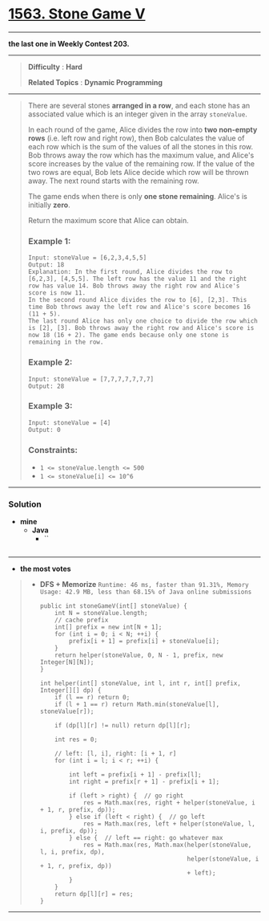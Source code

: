 # [1563. Stone Game V](https://leetcode.com/problems/stone-game-v/)

---

**the last one in Weekly Contest 203.**

---

> **Difficulty** : **Hard**
>
> **Related Topics** : **Dynamic Programming**

---

> There are several stones **arranged in a row**, and each stone has an associated value which is an integer given in the array `stoneValue`.
>
> In each round of the game, Alice divides the row into **two non-empty rows** (i.e. left row and right row), then Bob calculates the value of each row which is the sum of the values of all the stones in this row. Bob throws away the row which has the maximum value, and Alice's score increases by the value of the remaining row. If the value of the two rows are equal, Bob lets Alice decide which row will be thrown away. The next round starts with the remaining row.
>
> The game ends when there is only **one stone remaining**. Alice's is initially **zero**.
>
> Return the maximum score that Alice can obtain.
>
>
>
> ### Example 1:
> ```
> Input: stoneValue = [6,2,3,4,5,5]
> Output: 18
> Explanation: In the first round, Alice divides the row to [6,2,3], [4,5,5]. The left row has the value 11 and the right row has value 14. Bob throws away the right row and Alice's score is now 11.
> In the second round Alice divides the row to [6], [2,3]. This time Bob throws away the left row and Alice's score becomes 16 (11 + 5).
> The last round Alice has only one choice to divide the row which is [2], [3]. Bob throws away the right row and Alice's score is now 18 (16 + 2). The game ends because only one stone is remaining in the row.
> ```
>
> ### Example 2:
> ```
> Input: stoneValue = [7,7,7,7,7,7,7]
> Output: 28
> ```
>
> ### Example 3:
> ```
> Input: stoneValue = [4]
> Output: 0
> ```
>
> ### Constraints:
> * `1 <= stoneValue.length <= 500`
> * `1 <= stoneValue[i] <= 10^6`

---


### Solution
* **mine**
  * **Java**
    * ``
      ```

      ```

---

* **the most votes**
>  * **DFS + Memorize** `Runtime: 46 ms, faster than 91.31%, Memory Usage: 42.9 MB, less than 68.15% of Java online submissions`
>    ```
>    public int stoneGameV(int[] stoneValue) {
>        int N = stoneValue.length;
>        // cache prefix
>        int[] prefix = new int[N + 1];
>        for (int i = 0; i < N; ++i) {
>            prefix[i + 1] = prefix[i] + stoneValue[i];
>        }
>        return helper(stoneValue, 0, N - 1, prefix, new Integer[N][N]);
>    }
>
>    int helper(int[] stoneValue, int l, int r, int[] prefix, Integer[][] dp) {
>        if (l == r) return 0;
>        if (l + 1 == r) return Math.min(stoneValue[l], stoneValue[r]);
>
>        if (dp[l][r] != null) return dp[l][r];
>
>        int res = 0;
>
>        // left: [l, i], right: [i + 1, r]
>        for (int i = l; i < r; ++i) {
>
>            int left = prefix[i + 1] - prefix[l];
>            int right = prefix[r + 1] - prefix[i + 1];
>
>            if (left > right) {  // go right
>                res = Math.max(res, right + helper(stoneValue, i + 1, r, prefix, dp));
>            } else if (left < right) {  // go left
>                res = Math.max(res, left + helper(stoneValue, l, i, prefix, dp));
>            } else {  // left == right: go whatever max
>                res = Math.max(res, Math.max(helper(stoneValue, l, i, prefix, dp),
>                                             helper(stoneValue, i + 1, r, prefix, dp))
>                                             + left);
>            }
>        }
>        return dp[l][r] = res;
>    }
>    ```

---
